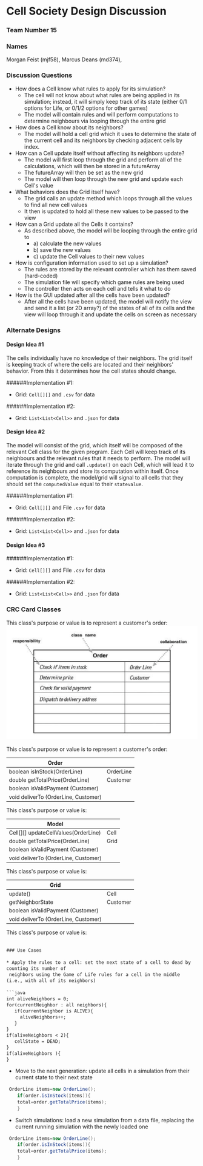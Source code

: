 # Cell Society Design Discussion

### Team Number 15

### Names

Morgan Feist (mjf58), Marcus Deans (md374),

### Discussion Questions

* How does a Cell know what rules to apply for its simulation?
    * The cell will not know about what rules are being applied in its simulation; instead, it will
      simply keep track of its state (either 0/1 options for Life, or 0/1/2 options for other games)
    * The model will contain rules and will perform computations to determine neighbours via looping
      through the entire grid
* How does a Cell know about its neighbors?
    * The model will hold a cell grid which it uses to determine the state of the current cell and
      its neighbors by checking adjacent cells by index.
* How can a Cell update itself without affecting its neighbors update?
    * The model will first loop through the grid and perform all of the calculations, which will
      then be stored in a futureArray
    * The futureArray will then be set as the new grid
    * The model will then loop through the new grid and update each Cell's value
* What behaviors does the Grid itself have?
    * The grid calls an update method which loops through all the values to find all new cell values
    * It then is updated to hold all these new values to be passed to the view
* How can a Grid update all the Cells it contains?
    * As described above, the model will be looping through the entire grid to
        * a) calculate the new values
        * b) save the new values
        * c) update the Cell values to their new values
* How is configuration information used to set up a simulation?
    * The rules are stored by the relevant controller which has them saved (hard-coded)
    * The simulation file will specify which game rules are being used
    * The controller then acts on each cell and tells it what to do
* How is the GUI updated after all the cells have been updated?
    * After all the cells have been updated, the model will notify the view and send it a list (or
      2D array?) of the states of all of its cells and the view will loop through it and update the
      cells on screen as necessary

### Alternate Designs

#### Design Idea #1
The cells individually have no knowledge of their neighbors. The grid itself is keeping track of 
where the cells are located and their neighbors' behavior. From this it determines how the cell states
should change.

######Implementation #1:

* Grid: ```Cell[][]``` and ```.csv``` for data

######Implementation #2:

* Grid: ```List<List<Cell>>``` and ```.json``` for data

#### Design Idea #2

The model will consist of the grid, which itself will be composed of the relevant Cell class for the
given program. Each Cell will keep track of its neighbours and the relevant rules that it needs to
perform. The model will iterate through the grid and call ```.update()``` on each Cell, which will
lead it to reference its neighbours and store its computation within itself. Once computation is complete, the model/grid will signal to all cells that they should set the ```computedValue``` equal to their ```statevalue```.

######Implementation #1:
* Grid: ```Cell[][]``` and File ```.csv``` for data

######Implementation #2:
* Grid: ```List<List<Cell>>``` and ```.json``` for data

#### Design Idea #3

######Implementation #1:
* Grid: ```Cell[][]``` and File ```.csv``` for data

######Implementation #2:
* Grid: ```List<List<Cell>>``` and ```.json``` for data

### CRC Card Classes

This class's purpose or value is to represent a customer's order:
![Order Class CRC Card](images/order_crc_card.png "Order Class")

This class's purpose or value is to represent a customer's order:

|Order| |
|---|---|
|boolean isInStock(OrderLine)         |OrderLine|
|double getTotalPrice(OrderLine)      |Customer|
|boolean isValidPayment (Customer)    | |
|void deliverTo (OrderLine, Customer) | |

This class's purpose or value is:

|Model| |
|---|---|
|Cell[][] updateCellValues(OrderLine)         |Cell|
|double getTotalPrice(OrderLine)      |Grid|
|boolean isValidPayment (Customer)    | |
|void deliverTo (OrderLine, Customer) | |

This class's purpose or value is:

|Grid| |
|---|---|
|update()         |Cell|
|getNeighborState      |Customer|
|boolean isValidPayment (Customer)    | |
|void deliverTo (OrderLine, Customer) | |

This class's purpose or value is:

 ```

### Use Cases

* Apply the rules to a cell: set the next state of a cell to dead by counting its number of
  neighbors using the Game of Life rules for a cell in the middle (i.e., with all of its neighbors)

```java
int aliveNeighbors = 0;
for(currentNeighbor : all neighbors){
    if(currentNeighbor is ALIVE){
      aliveNeighbors++;
    }
}
if(aliveNeighbors < 2){
    cellState = DEAD;
}
if(aliveNeighbors ){
}
```

* Move to the next generation: update all cells in a simulation from their current state to their
  next state

```java
 OrderLine items=new OrderLine();
    if(order.isInStock(items)){
    total=order.getTotalPrice(items);
    }
```

* Switch simulations: load a new simulation from a data file, replacing the current running
  simulation with the newly loaded one

```java
 OrderLine items=new OrderLine();
    if(order.isInStock(items)){
    total=order.getTotalPrice(items);
    }
```
